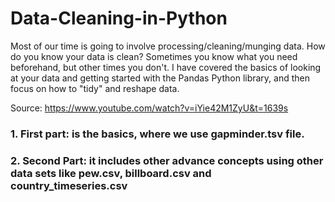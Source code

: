 # Data-Cleaning-in-Python

Most of our time is going to involve processing/cleaning/munging data. How do you know your data is clean? Sometimes you know what you need beforehand, but other times you don't. I have covered the basics of looking at your data and getting started with the Pandas Python library, and then focus on how to "tidy" and reshape data.

Source: https://www.youtube.com/watch?v=iYie42M1ZyU&t=1639s

### **1. First part**: is the basics, where we use gapminder.tsv file.

### 2. Second Part: it includes other advance concepts using other data sets like pew.csv, billboard.csv and country_timeseries.csv
